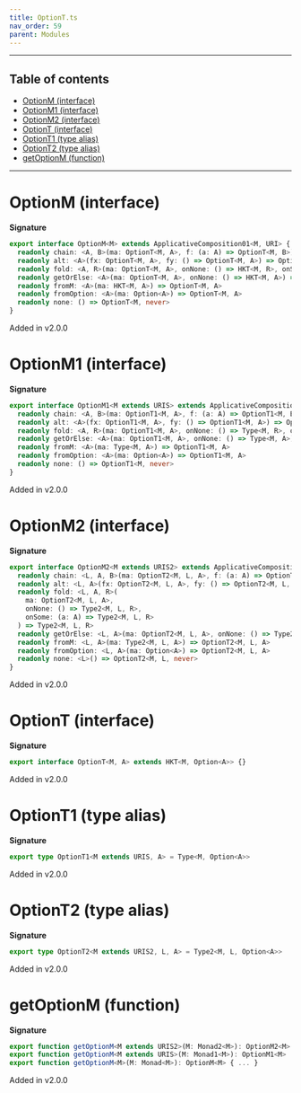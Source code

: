 ```yaml
---
title: OptionT.ts
nav_order: 59
parent: Modules
---
```


---

<h2 class="text-delta">Table of contents</h2>

- [OptionM (interface)](#optionm-interface)
- [OptionM1 (interface)](#optionm1-interface)
- [OptionM2 (interface)](#optionm2-interface)
- [OptionT (interface)](#optiont-interface)
- [OptionT1 (type alias)](#optiont1-type-alias)
- [OptionT2 (type alias)](#optiont2-type-alias)
- [getOptionM (function)](#getoptionm-function)

---

# OptionM (interface)

**Signature**

```ts
export interface OptionM<M> extends ApplicativeComposition01<M, URI> {
  readonly chain: <A, B>(ma: OptionT<M, A>, f: (a: A) => OptionT<M, B>) => OptionT<M, B>
  readonly alt: <A>(fx: OptionT<M, A>, fy: () => OptionT<M, A>) => OptionT<M, A>
  readonly fold: <A, R>(ma: OptionT<M, A>, onNone: () => HKT<M, R>, onSome: (a: A) => HKT<M, R>) => HKT<M, R>
  readonly getOrElse: <A>(ma: OptionT<M, A>, onNone: () => HKT<M, A>) => HKT<M, A>
  readonly fromM: <A>(ma: HKT<M, A>) => OptionT<M, A>
  readonly fromOption: <A>(ma: Option<A>) => OptionT<M, A>
  readonly none: () => OptionT<M, never>
}
```

Added in v2.0.0

# OptionM1 (interface)

**Signature**

```ts
export interface OptionM1<M extends URIS> extends ApplicativeComposition11<M, URI> {
  readonly chain: <A, B>(ma: OptionT1<M, A>, f: (a: A) => OptionT1<M, B>) => OptionT1<M, B>
  readonly alt: <A>(fx: OptionT1<M, A>, fy: () => OptionT1<M, A>) => OptionT1<M, A>
  readonly fold: <A, R>(ma: OptionT1<M, A>, onNone: () => Type<M, R>, onSome: (a: A) => Type<M, R>) => Type<M, R>
  readonly getOrElse: <A>(ma: OptionT1<M, A>, onNone: () => Type<M, A>) => Type<M, A>
  readonly fromM: <A>(ma: Type<M, A>) => OptionT1<M, A>
  readonly fromOption: <A>(ma: Option<A>) => OptionT1<M, A>
  readonly none: () => OptionT1<M, never>
}
```

Added in v2.0.0

# OptionM2 (interface)

**Signature**

```ts
export interface OptionM2<M extends URIS2> extends ApplicativeComposition21<M, URI> {
  readonly chain: <L, A, B>(ma: OptionT2<M, L, A>, f: (a: A) => OptionT2<M, L, B>) => OptionT2<M, L, B>
  readonly alt: <L, A>(fx: OptionT2<M, L, A>, fy: () => OptionT2<M, L, A>) => OptionT2<M, L, A>
  readonly fold: <L, A, R>(
    ma: OptionT2<M, L, A>,
    onNone: () => Type2<M, L, R>,
    onSome: (a: A) => Type2<M, L, R>
  ) => Type2<M, L, R>
  readonly getOrElse: <L, A>(ma: OptionT2<M, L, A>, onNone: () => Type2<M, L, A>) => Type2<M, L, A>
  readonly fromM: <L, A>(ma: Type2<M, L, A>) => OptionT2<M, L, A>
  readonly fromOption: <L, A>(ma: Option<A>) => OptionT2<M, L, A>
  readonly none: <L>() => OptionT2<M, L, never>
}
```

Added in v2.0.0

# OptionT (interface)

**Signature**

```ts
export interface OptionT<M, A> extends HKT<M, Option<A>> {}
```

Added in v2.0.0

# OptionT1 (type alias)

**Signature**

```ts
export type OptionT1<M extends URIS, A> = Type<M, Option<A>>
```

Added in v2.0.0

# OptionT2 (type alias)

**Signature**

```ts
export type OptionT2<M extends URIS2, L, A> = Type2<M, L, Option<A>>
```

Added in v2.0.0

# getOptionM (function)

**Signature**

```ts
export function getOptionM<M extends URIS2>(M: Monad2<M>): OptionM2<M>
export function getOptionM<M extends URIS>(M: Monad1<M>): OptionM1<M>
export function getOptionM<M>(M: Monad<M>): OptionM<M> { ... }
```

Added in v2.0.0

